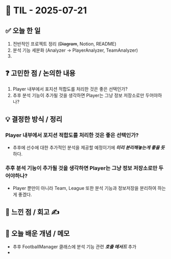 # 📅 TIL - 2025-07-21

## ✅ 오늘 한 일
1. 전반적인 프로젝트 정리 (~~Diagram~~, Notion, README)
2. 분석 기능 세분화 (Analyzer -> PlayerAnalyzer, TeamAnalyzer)
3. 

## ❓ 고민한 점 / 논의한 내용
1. Player 내부에서 포지션 적합도를 처리한 것은 좋은 선택인가? 
2. 추후 분석 기능이 추가될 것을 생각하면 Player는 그냥 정보 저장소로만 두어야하나?

## 💡 결정한 방식 / 정리

### Player 내부에서 포지션 적합도를 처리한 것은 좋은 선택인가?
- 추후에 선수에 대한 추가적인 분석을 제공할 예정이기에 ***미리 분리해놓는게 좋을 듯*** 하다.

### 추후 분석 기능이 추가될 것을 생각하면 Player는 그냥 정보 저장소로만 두어야하나?
- Player 뿐만이 아니라 Team, League 또한 분석 기능과 정보저장을 분리하여 하는 게 좋겠다.


## 📌 느낀 점 / 회고 ✍️

## 📘 오늘 배운 개념 / 메모
- 추후 FootballManager 클래스에 분석 기능 관련 ***호출 메서드*** 추가
- 